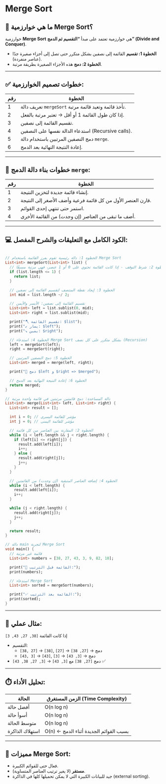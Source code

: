 # Merge Sort

## 🧠 ما هي خوارزمية Merge Sort؟

خوارزمية **Merge Sort** هي خوارزمية تعتمد على مبدأ **“التقسيم ثم الدمج” (Divide and Conquer)**.

- **الخطوة 1: تقسيم** القائمة إلى نصفين بشكل متكرر حتى تصل إلى أجزاء صغيرة جدًا (عناصر منفردة).
- **الخطوة 2: دمج** هذه الأجزاء الصغيرة بطريقة مرتبة.

---

## ✅ خطوات تصميم الخوارزمية:

| رقم | الخطوة |
| --- | --- |
| 1 | تعريف دالة `mergeSort` تأخذ قائمة وتعيد قائمة مرتبة. |
| 2 | إذا كان طول القائمة 1 أو أقل → تعتبر مرتبة بالفعل. |
| 3 | تقسيم القائمة إلى نصفين. |
| 4 | استدعاء الدالة نفسها على النصفين (Recursive calls). |
| 5 | دمج النصفين المرتبين باستخدام دالة `merge`. |
| 6 | إعادة النتيجة النهائية بعد الدمج. |

---

## 🧩 خطوات بناء دالة الدمج `merge`:

| رقم | الخطوة |
| --- | --- |
| 1 | إنشاء قائمة جديدة لتخزين النتيجة. |
| 2 | قارن العنصر الأول من كل قائمة فرعية وأضف الأصغر إلى النتيجة. |
| 3 | استمر حتى تنتهي إحدى القوائم. |
| 4 | أضف ما تبقى من العناصر (إن وجدت) من القائمة الأخرى. |

---

## 💻 الكود الكامل مع التعليقات والشرح المفصل:

```dart

// الخطوة 1: دالة رئيسية تقوم بفرز القائمة باستخدام Merge Sort
List<int> mergeSort(List<int> list) {
  // الخطوة 2: شرط التوقف - إذا كانت القائمة تحتوي على 0 أو 1 عنصر، فهي مرتبة مسبقًا
  if (list.length <= 1) {
    return list;
  }

  // الخطوة 3: إيجاد نقطة المنتصف لتقسيم القائمة إلى نصفين
  int mid = list.length ~/ 2;

  // تقسيم القائمة إلى نصفين: الأيسر والأيمن
  List<int> left = list.sublist(0, mid);
  List<int> right = list.sublist(mid);

  print("🪓 تقسيم القائمة: $list");
  print("↙️ يسار: $left");
  print("↘️ يمين: $right");

  // الخطوة 4: استدعاء Merge Sort بشكل متكرر على كل نصف (Recursion)
  left = mergeSort(left);
  right = mergeSort(right);

  // الخطوة 5: دمج النصفين المرتبين
  List<int> merged = merge(left, right);

  print("🔗 دمج $left و $right => $merged");

  // الخطوة 6: إعادة النتيجة النهائية بعد الدمج
  return merged;
}

// دالة المساعدة: دمج قائمتين مرتبتين في قائمة واحدة مرتبة
List<int> merge(List<int> left, List<int> right) {
  List<int> result = [];

  int i = 0; // مؤشر للقائمة اليسرى
  int j = 0; // مؤشر للقائمة اليمنى

  // الخطوة 2: المقارنة بين العناصر من كل قائمة
  while (i < left.length && j < right.length) {
    if (left[i] <= right[j]) {
      result.add(left[i]);
      i++;
    } else {
      result.add(right[j]);
      j++;
    }
  }

  // الخطوة 4: إضافة العناصر المتبقية (إن وجدت) من القائمتين
  while (i < left.length) {
    result.add(left[i]);
    i++;
  }

  while (j < right.length) {
    result.add(right[j]);
    j++;
  }

  return result;
}

// دالة main لتجربة Merge Sort
void main() {
  // قائمة غير مرتبة
  List<int> numbers = [38, 27, 43, 3, 9, 82, 10];

  print("🔢 القائمة قبل الترتيب:");
  print(numbers);

  // استدعاء Merge Sort
  List<int> sorted = mergeSort(numbers);

  print("✅ القائمة بعد الترتيب:");
  print(sorted);
}

```

---

## 🧪 مثال عملي:

إذا كانت القائمة `[38, 27, 43, 3]`

- التقسيم:
    - `[38, 27]` → `[38]`, `[27]` → دمج → `[27, 38]`
    - `[43, 3]` → `[43]`, `[3]` → دمج → `[3, 43]`
- دمج `[27, 38]` مع `[3, 43]` → `[3, 27, 38, 43]` ✅

---

## ⏱️ تحليل الأداء:

| الحالة | الزمن المستغرق (Time Complexity) |
| --- | --- |
| أفضل حالة | O(n log n) |
| أسوأ حالة | O(n log n) |
| متوسط الحالة | O(n log n) |
| استهلاك الذاكرة | O(n) ← بسبب القوائم الجديدة أثناء الدمج |

---

## 🧠 مميزات Merge Sort:

- فعال حتى للقوائم الكبيرة.
- **مستقر** (لا يغير ترتيب العناصر المتساوية).
- جيد للبيانات الكبيرة التي لا يمكن تحميلها كلها في الذاكرة (external sorting).